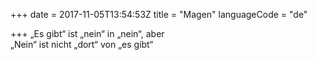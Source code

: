 +++
date = 2017-11-05T13:54:53Z
title = "Magen"
languageCode = "de"

+++ 
„Es gibt“ ist „nein“ in „nein“, aber   
„Nein“ ist nicht „dort“ von „es gibt“